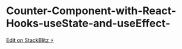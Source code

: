 # Counter-Component-with-React-Hooks-useState-and-useEffect-

[Edit on StackBlitz ⚡️](https://stackblitz.com/edit/stackblitz-starters-jhsij9)